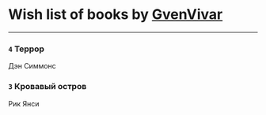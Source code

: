 # Wish list of books by [GvenVivar ](https://www.facebook.com/app_scoped_user_id/158266434925901/)
---

### `4` Террор
Дэн Симмонс

### `3` Кровавый остров
Рик Янси

